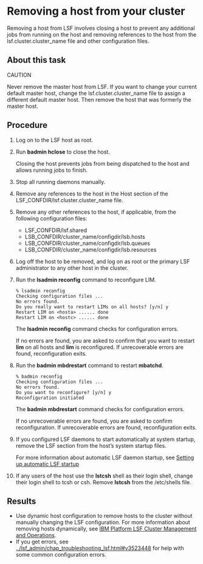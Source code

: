 # Removing a host from your cluster

Removing a host from LSF involves closing a host to prevent any additional jobs from running on the host and removing references to the host from the lsf.cluster.cluster_name file and other configuration files.

## About this task

CAUTION

Never remove the master host from LSF. If you want to change your current default master host, change the lsf.cluster.cluster_name file to assign a different default master host. Then remove the host that was formerly the master host.

## Procedure

1. Log on to the LSF host as root.

2. Run **badmin hclose** to close the host.

   Closing the host prevents jobs from being dispatched to the host and allows running jobs to finish.

3. Stop all running daemons manually.

4. Remove any references to the host in the Host section of the LSF_CONFDIR/lsf.cluster.cluster_name file.

5. Remove any other references to the host, if applicable, from the following configuration files:

   - LSF_CONFDIR/lsf.shared
   - LSB_CONFDIR/cluster_name/configdir/lsb.hosts
   - LSB_CONFDIR/cluster_name/configdir/lsb.queues
   - LSB_CONFDIR/cluster_name/configdir/lsb.resources

6. Log off the host to be removed, and log on as root or the primary LSF administrator to any other host in the cluster.

7. Run the **lsadmin reconfig** command to reconfigure LIM.

   ```
   % lsadmin reconfig
   Checking configuration files ...
   No errors found.
   Do you really want to restart LIMs on all hosts? [y/n] y
   Restart LIM on <hosta> ...... done
   Restart LIM on <hostc> ...... done
   ```

   The **lsadmin reconfig** command checks for configuration errors.

   If no errors are found, you are asked to confirm that you want to restart **lim** on all hosts and **lim** is reconfigured. If unrecoverable errors are found, reconfiguration exits.

8. Run the **badmin mbdrestart** command to restart **mbatchd**.

   ```
   % badmin reconfig
   Checking configuration files ...
   No errors found.
   Do you want to reconfigure? [y/n] y
   Reconfiguration initiated
   ```

   The **badmin mbdrestart** command checks for configuration errors.

   If no unrecoverable errors are found, you are asked to confirm reconfiguration. If unrecoverable errors are found, reconfiguration exits.

9. If you configured LSF daemons to start automatically at system startup, remove the LSF section from the host’s system startup files.

   For more information about automatic LSF daemon startup, see [Setting up automatic LSF startup](https://www.ibm.com/support/knowledgecenter/SSWRJV_10.1.0/lsf_admin_foundations/auto_startup.html?view=kc#auto_startup76)

10. If any users of the host use the **lstcsh** shell as their login shell, change their login shell to tcsh or csh. Remove **lstcsh** from the /etc/shells file.

## Results

- Use dynamic host configuration to remove hosts to the cluster without manually changing the LSF configuration. For more information about removing hosts dynamically, see [IBM Platform LSF Cluster Management and Operations](https://www.ibm.com/support/knowledgecenter/SSWRJV_10.1.0/lsf_welcome/lsf_kc_cluster_ops.html?view=kc).
- If you get errors, see [../lsf_admin/chap_troubleshooting_lsf.html#v3523448](https://www.ibm.com/support/knowledgecenter/SSWRJV_10.1.0/lsf_admin/chap_troubleshooting_lsf.html?view=kc#v3523448) for help with some common configuration errors.